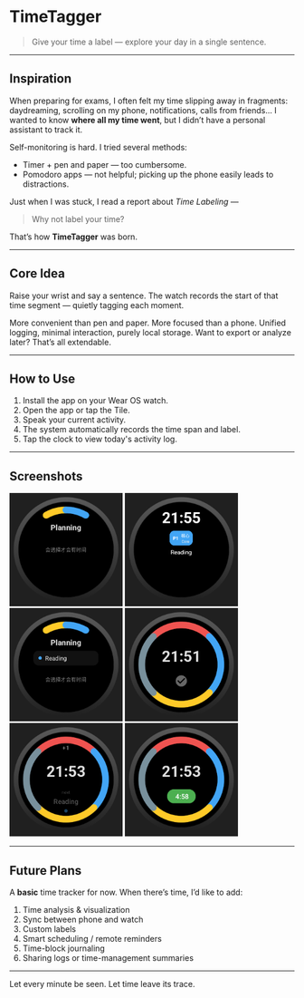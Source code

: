# TimeTagger

> Give your time a label — explore your day in a single sentence.

---

## Inspiration

When preparing for exams, I often felt my time slipping away in fragments:
daydreaming, scrolling on my phone, notifications, calls from friends...
I wanted to know **where all my time went**, but I didn’t have a personal assistant to track it.

Self-monitoring is hard.
I tried several methods:

* Timer + pen and paper — too cumbersome.
* Pomodoro apps — not helpful; picking up the phone easily leads to distractions.

Just when I was stuck, I read a report about *Time Labeling* —

> Why not label your time?

That’s how **TimeTagger** was born.

---

## Core Idea

Raise your wrist and say a sentence.
The watch records the start of that time segment
— quietly tagging each moment.

More convenient than pen and paper.
More focused than a phone.
Unified logging, minimal interaction, purely local storage.
Want to export or analyze later? That’s all extendable.

---

## How to Use

1. Install the app on your Wear OS watch.
2. Open the app or tap the Tile.
3. Speak your current activity.
4. The system automatically records the time span and label.
5. Tap the clock to view today's activity log.

---

## Screenshots

<img src="img/img10.png" width="200" alt="Screenshot 1"/>
<img src="img/img25.png" width="200" alt="Screenshot 2"/>
<img src="img/img35.png" width="200" alt="Screenshot 3"/>
<img src="img/img38.png" width="200" alt="Screenshot 4"/>
<img src="img/img42.png" width="200" alt="Screenshot 5"/>
<img src="img/img53.png" width="200" alt="Screenshot 6"/>

---

## Future Plans

A **basic** time tracker for now.
When there’s time, I’d like to add:

1. Time analysis & visualization
2. Sync between phone and watch
3. Custom labels
4. Smart scheduling / remote reminders
5. Time-block journaling
6. Sharing logs or time-management summaries

---

Let every minute be seen.
Let time leave its trace.
